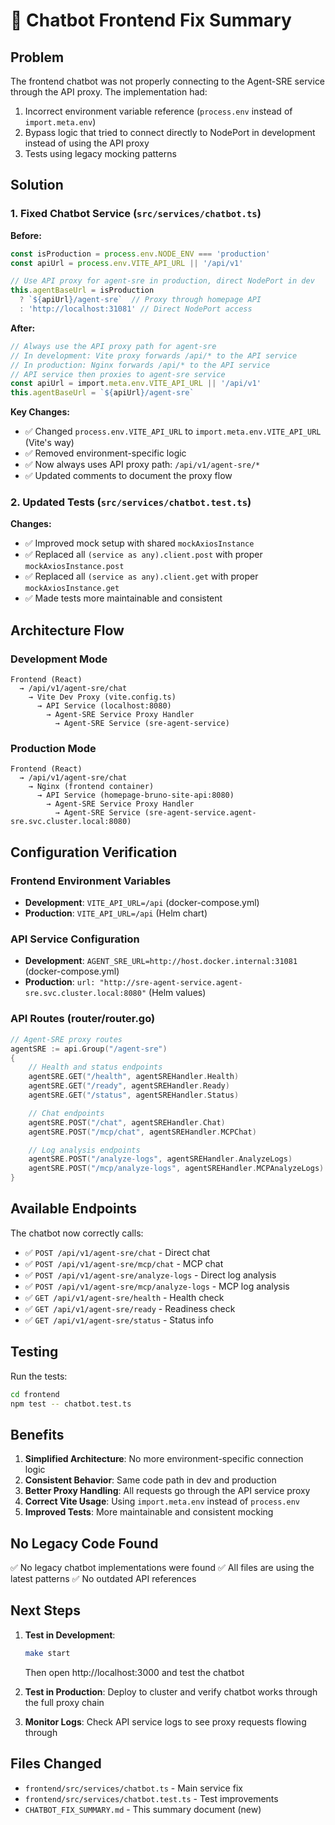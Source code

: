 # 🤖 Chatbot Frontend Fix Summary

## Problem
The frontend chatbot was not properly connecting to the Agent-SRE service through the API proxy. The implementation had:
1. Incorrect environment variable reference (`process.env` instead of `import.meta.env`)
2. Bypass logic that tried to connect directly to NodePort in development instead of using the API proxy
3. Tests using legacy mocking patterns

## Solution

### 1. Fixed Chatbot Service (`src/services/chatbot.ts`)

**Before:**
```typescript
const isProduction = process.env.NODE_ENV === 'production'
const apiUrl = process.env.VITE_API_URL || '/api/v1'

// Use API proxy for agent-sre in production, direct NodePort in dev
this.agentBaseUrl = isProduction 
  ? `${apiUrl}/agent-sre`  // Proxy through homepage API
  : 'http://localhost:31081' // Direct NodePort access
```

**After:**
```typescript
// Always use the API proxy path for agent-sre
// In development: Vite proxy forwards /api/* to the API service
// In production: Nginx forwards /api/* to the API service
// API service then proxies to agent-sre service
const apiUrl = import.meta.env.VITE_API_URL || '/api/v1'
this.agentBaseUrl = `${apiUrl}/agent-sre`
```

**Key Changes:**
- ✅ Changed `process.env.VITE_API_URL` to `import.meta.env.VITE_API_URL` (Vite's way)
- ✅ Removed environment-specific logic
- ✅ Now always uses API proxy path: `/api/v1/agent-sre/*`
- ✅ Updated comments to document the proxy flow

### 2. Updated Tests (`src/services/chatbot.test.ts`)

**Changes:**
- ✅ Improved mock setup with shared `mockAxiosInstance`
- ✅ Replaced all `(service as any).client.post` with proper `mockAxiosInstance.post`
- ✅ Replaced all `(service as any).client.get` with proper `mockAxiosInstance.get`
- ✅ Made tests more maintainable and consistent

## Architecture Flow

### Development Mode
```
Frontend (React) 
  → /api/v1/agent-sre/chat
    → Vite Dev Proxy (vite.config.ts)
      → API Service (localhost:8080)
        → Agent-SRE Service Proxy Handler
          → Agent-SRE Service (sre-agent-service)
```

### Production Mode
```
Frontend (React) 
  → /api/v1/agent-sre/chat
    → Nginx (frontend container)
      → API Service (homepage-bruno-site-api:8080)
        → Agent-SRE Service Proxy Handler
          → Agent-SRE Service (sre-agent-service.agent-sre.svc.cluster.local:8080)
```

## Configuration Verification

### Frontend Environment Variables
- **Development**: `VITE_API_URL=/api` (docker-compose.yml)
- **Production**: `VITE_API_URL=/api` (Helm chart)

### API Service Configuration
- **Development**: `AGENT_SRE_URL=http://host.docker.internal:31081` (docker-compose.yml)
- **Production**: `url: "http://sre-agent-service.agent-sre.svc.cluster.local:8080"` (Helm values)

### API Routes (router/router.go)
```go
// Agent-SRE proxy routes
agentSRE := api.Group("/agent-sre")
{
    // Health and status endpoints
    agentSRE.GET("/health", agentSREHandler.Health)
    agentSRE.GET("/ready", agentSREHandler.Ready)
    agentSRE.GET("/status", agentSREHandler.Status)

    // Chat endpoints
    agentSRE.POST("/chat", agentSREHandler.Chat)
    agentSRE.POST("/mcp/chat", agentSREHandler.MCPChat)

    // Log analysis endpoints
    agentSRE.POST("/analyze-logs", agentSREHandler.AnalyzeLogs)
    agentSRE.POST("/mcp/analyze-logs", agentSREHandler.MCPAnalyzeLogs)
}
```

## Available Endpoints

The chatbot now correctly calls:
- ✅ `POST /api/v1/agent-sre/chat` - Direct chat
- ✅ `POST /api/v1/agent-sre/mcp/chat` - MCP chat
- ✅ `POST /api/v1/agent-sre/analyze-logs` - Direct log analysis
- ✅ `POST /api/v1/agent-sre/mcp/analyze-logs` - MCP log analysis
- ✅ `GET /api/v1/agent-sre/health` - Health check
- ✅ `GET /api/v1/agent-sre/ready` - Readiness check
- ✅ `GET /api/v1/agent-sre/status` - Status info

## Testing

Run the tests:
```bash
cd frontend
npm test -- chatbot.test.ts
```

## Benefits

1. **Simplified Architecture**: No more environment-specific connection logic
2. **Consistent Behavior**: Same code path in dev and production
3. **Better Proxy Handling**: All requests go through the API service proxy
4. **Correct Vite Usage**: Using `import.meta.env` instead of `process.env`
5. **Improved Tests**: More maintainable and consistent mocking

## No Legacy Code Found

✅ No legacy chatbot implementations were found
✅ All files are using the latest patterns
✅ No outdated API references

## Next Steps

1. **Test in Development**:
   ```bash
   make start
   ```
   Then open http://localhost:3000 and test the chatbot

2. **Test in Production**: Deploy to cluster and verify chatbot works through the full proxy chain

3. **Monitor Logs**: Check API service logs to see proxy requests flowing through

## Files Changed

- `frontend/src/services/chatbot.ts` - Main service fix
- `frontend/src/services/chatbot.test.ts` - Test improvements
- `CHATBOT_FIX_SUMMARY.md` - This summary document (new)

